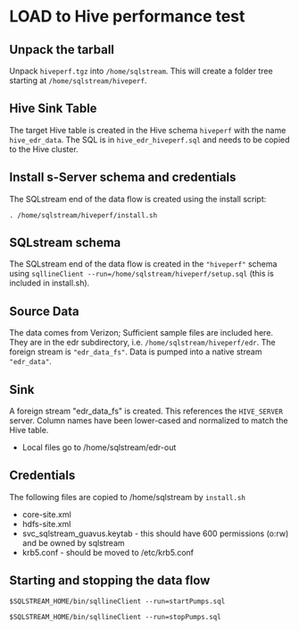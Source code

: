 # LOAD to Hive performance test

## Unpack the tarball

Unpack `hiveperf.tgz` into `/home/sqlstream`. This will create a folder tree starting at `/home/sqlstream/hiveperf`.

## Hive Sink Table

The target Hive table is created in the Hive schema `hiveperf` with the name `hive_edr_data`. The SQL is in `hive_edr_hiveperf.sql` and needs to be copied to the Hive cluster.

## Install s-Server schema and credentials

The SQLstream end of the data flow is created using the install script:

```
. /home/sqlstream/hiveperf/install.sh
```

## SQLstream schema

The SQLstream end of the data flow is created in the `"hiveperf"` schema using `sqllineClient --run=/home/sqlstream/hiveperf/setup.sql` 
(this is included in install.sh).

## Source Data

The data comes from Verizon; Sufficient sample files are included here. They are in the edr subdirectory, i.e. `/home/sqlstream/hiveperf/edr`. The 
foreign stream is `"edr_data_fs"`. Data is pumped into a native stream `"edr_data"`.

## Sink

A foreign stream "edr_data_fs" is created. This references the `HIVE_SERVER` server. Column names have been lower-cased and normalized to match the Hive table.

* Local files go to /home/sqlstream/edr-out

## Credentials

The following files are copied to /home/sqlstream by `install.sh`

* core-site.xml
* hdfs-site.xml
* svc_sqlstream_guavus.keytab - this should have 600 permissions (o:rw) and be owned by sqlstream
* krb5.conf - should be moved to /etc/krb5.conf

## Starting and stopping the data flow

```
$SQLSTREAM_HOME/bin/sqllineClient --run=startPumps.sql

$SQLSTREAM_HOME/bin/sqllineClient --run=stopPumps.sql
```

